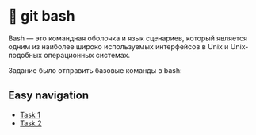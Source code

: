 # 📌 git bash

Bash — это командная оболочка и язык сценариев, который является одним из наиболее широко используемых интерфейсов в Unix и Unix-подобных операционных системах.

Задание было отправить базовые команды в bash:

## Easy navigation

- [Task 1](https://drive.google.com/drive/folders/1QB8oHV7bW4-5_R_k-J7eQ3Ic_6KGNr9O?usp=drive_link)
- [Task 2](https://drive.google.com/drive/folders/1hz3_0YaS8m_esYyiC1DvyspYxRp3c98Q?usp=drive_link)
